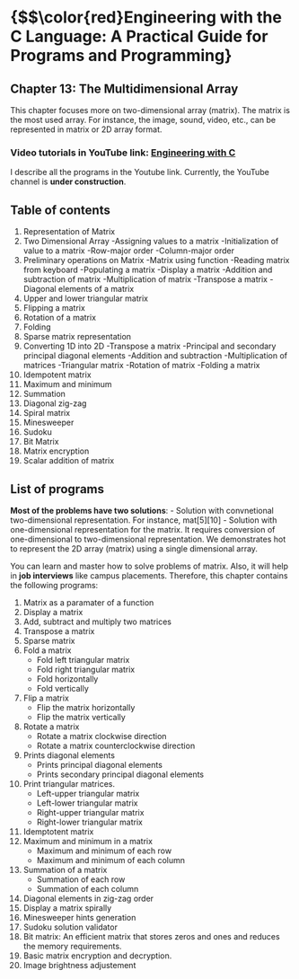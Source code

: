 
# {$$\color{red}Engineering with the C Language: A Practical Guide for Programs and Programming}

## Chapter 13: The Multidimensional Array 

This chapter focuses more on two-dimensional array (matrix). The matrix is the most used array. For instance,
the image, sound, video, etc., can be represented in matrix or 2D array format.

### Video tutorials in YouTube link: [Engineering with C](https://www.youtube.com/@dr.patgiri) 
I describe all the programs in the Youtube link. Currently, the YouTube channel is **under construction**.

## Table of contents
1. Representation of Matrix
2. Two Dimensional Array 
	-Assigning values to a matrix 
	-Initialization of value to a matrix 
	-Row-major order 
	-Column-major order 
3. Preliminary operations on Matrix 
	-Matrix using function 
	-Reading matrix from keyboard 
	-Populating a matrix
	-Display a matrix 
	-Addition and subtraction of matrix 
	-Multiplication of matrix 
	-Transpose a matrix 
	-Diagonal elements of a matrix 
4. Upper and lower triangular matrix 
5. Flipping a matrix 
6. Rotation of a matrix 
7. Folding 
8. Sparse matrix representation 
9. Converting 1D into 2D 
	-Transpose a matrix 
	-Principal and secondary principal diagonal elements
	-Addition and subtraction 
	-Multiplication of matrices 
	-Triangular matrix 
	-Rotation of matrix 
	-Folding a matrix 
10. Idempotent matrix 
11. Maximum and minimum 
12. Summation 
13. Diagonal zig-zag 
14. Spiral matrix 
15. Minesweeper 
16. Sudoku 
17. Bit Matrix 
18. Matrix encryption 
19. Scalar addition of matrix

## List of programs

**Most of the problems have two solutions**:
	- Solution with convnetional two-dimensional representation. For instance, mat[5][10]
	- Solution with one-dimensional representation for the matrix. It requires conversion of one-dimensional to two-dimensional representation. We demonstrates hot to represent the 2D array (matrix) using a single dimensional array. 

You can learn and master how to solve problems of matrix. Also, it will help in **job interviews** like campus placements.  Therefore, this chapter contains the following programs:
1. Matrix as a paramater of a function
2. Display a matrix
3. Add, subtract and multiply two matrices
4. Transpose a matrix
6. Sparse matrix
5. Fold a matrix
	- Fold left triangular matrix
	- Fold right triangular matrix
	- Fold horizontally
	- Fold vertically
6. Flip a matrix
	- Flip the matrix horizontally
	- Flip the matrix vertically
7. Rotate a matrix
	- Rotate a matrix clockwise direction
	- Rotate a matrix counterclockwise direction
8. Prints diagonal elements
	- Prints principal diagonal elements
	- Prints secondary principal diagonal elements
9. Print triangular matrices.
   	- Left-upper triangular matrix
   	- Left-lower triangular matrix 
	- Right-upper triangular matrix 
	- Right-lower triangular matrix
10. Idemptotent matrix
11. Maximum and minimum in a matrix
	- Maximum and minimum of each row
	- Maximum and minimum of each column
12. Summation of a matrix
	- Summation of each row
	- Summation of each column
13. Diagonal elements in zig-zag order
14. Display a matrix spirally
15. Minesweeper hints generation
16. Sudoku solution validator
17. Bit matrix: An efficient matrix that stores zeros and ones and reduces the memory requirements.
18. Basic matrix encryption and decryption.
19. Image brightness adjustement
